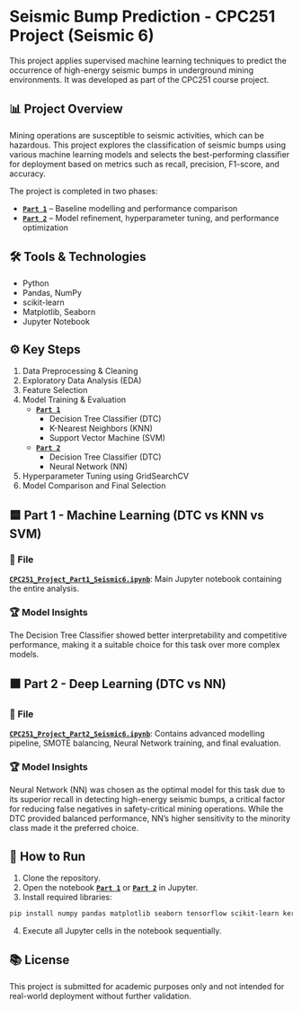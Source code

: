 # Seismic Bump Prediction - CPC251 Project (Seismic 6)

This project applies supervised machine learning techniques to predict the occurrence of high-energy seismic bumps in underground mining environments. It was developed as part of the CPC251 course project.

## 📊 Project Overview

Mining operations are susceptible to seismic activities, which can be hazardous. This project explores the classification of seismic bumps using various machine learning models and selects the best-performing classifier for deployment based on metrics such as recall, precision, F1-score, and accuracy.

The project is completed in two phases:
- [**`Part 1`**](Seismic/CPC251_Project_Part1_Seismic6.ipynb) – Baseline modelling and performance comparison
- [**`Part 2`**](Seismic/CPC251_Project_Part2_Seismic6.ipynb) – Model refinement, hyperparameter tuning, and performance optimization

## 🛠️ Tools & Technologies
- Python
- Pandas, NumPy
- scikit-learn
- Matplotlib, Seaborn
- Jupyter Notebook

## ⚙️ Key Steps
1. Data Preprocessing & Cleaning  
2. Exploratory Data Analysis (EDA)  
3. Feature Selection  
4. Model Training & Evaluation
   - [**`Part 1`**](Seismic/CPC251_Project_Part1_Seismic6.ipynb)
      - Decision Tree Classifier (DTC)
      - K-Nearest Neighbors (KNN)
      - Support Vector Machine (SVM)
   - [**`Part 2`**](Seismic/CPC251_Project_Part2_Seismic6.ipynb)
      - Decision Tree Classifier (DTC)
      - Neural Network (NN)
5. Hyperparameter Tuning using GridSearchCV  
6. Model Comparison and Final Selection

## 🟦 Part 1 - Machine Learning (DTC vs KNN vs SVM)

### 📁 File
[**`CPC251_Project_Part1_Seismic6.ipynb`**](Seismic/CPC251_Project_Part1_Seismic6.ipynb): Main Jupyter notebook containing the entire analysis.

### 🏆 Model Insights
The Decision Tree Classifier showed better interpretability and competitive performance, making it a suitable choice for this task over more complex models.


## 🟧 Part 2 - Deep Learning (DTC vs NN)

### 📁 File
[**`CPC251_Project_Part2_Seismic6.ipynb`**](Seismic/CPC251_Project_Part2_Seismic6.ipynb): Contains advanced modelling pipeline, SMOTE balancing, Neural Network training, and final evaluation.

### 🏆 Model Insights
Neural Network (NN) was chosen as the optimal model for this task due to its superior recall in detecting high-energy seismic bumps, a critical factor for reducing false negatives in safety-critical mining operations.
While the DTC provided balanced performance, NN’s higher sensitivity to the minority class made it the preferred choice.


## 📌 How to Run
1. Clone the repository.
2. Open the notebook [**`Part 1`**](Seismic/CPC251_Project_Part1_Seismic6.ipynb) or [**`Part 2`**](Seismic/CPC251_Project_Part2_Seismic6.ipynb) in Jupyter.
3. Install required libraries:
```bash
pip install numpy pandas matplotlib seaborn tensorflow scikit-learn keras scikeras imbalanced-learn
```
4. Execute all Jupyter cells in the notebook sequentially.

## 📚 License
This project is submitted for academic purposes only and not intended for real-world deployment without further validation.